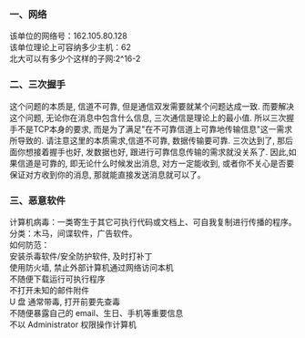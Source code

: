 ### 一、网络
该单位的网络号：162.105.80.128  
该单位理论上可容纳多少主机：62  
北大可以有多少个这样的子网:2^16-2  
### 二、三次握手
这个问题的本质是, 信道不可靠, 但是通信双发需要就某个问题达成一致. 而要解决这个问题, 无论你在消息中包含什么信息, 三次通信是理论上的最小值. 所以三次握手不是TCP本身的要求, 而是为了满足"在不可靠信道上可靠地传输信息"这一需求所导致的. 请注意这里的本质需求,信道不可靠, 数据传输要可靠. 三次达到了, 那后面你想接着握手也好, 发数据也好, 跟进行可靠信息传输的需求就没关系了. 因此,如果信道是可靠的, 即无论什么时候发出消息, 对方一定能收到, 或者你不关心是否要保证对方收到你的消息, 那就能直接发送消息就可以了。
### 三、恶意软件
计算机病毒：一类寄生于其它可执行代码或文档上、可自我复制进行传播的程序。  
分类：木马，间谍软件，广告软件。  
如何防范：  
安装杀毒软件/安全防护软件, 及时打补丁  
使用防火墙, 禁止外部计算机通过网络访问本机  
不随便下载运行可执行程序  
不打开未知的邮件附件  
U 盘 通常带毒, 打开前要先查毒  
不随便暴露自己的 email、生日、手机等重要信息  
不以 Administrator 权限操作计算机
